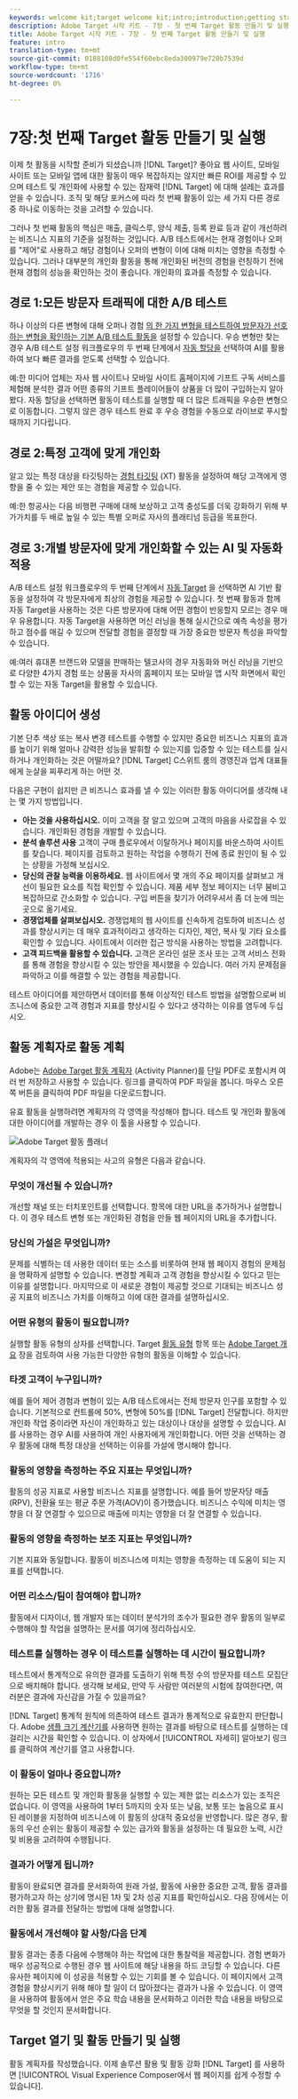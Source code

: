 ```yaml
---
keywords: welcome kit;target welcome kit;intro;introduction;getting started
description: Adobe Target 시작 키트 - 7장 - 첫 번째 Target 활동 만들기 및 실행
title: Adobe Target 시작 키트 - 7장 - 첫 번째 Target 활동 만들기 및 실행
feature: intro
translation-type: tm+mt
source-git-commit: 0188108d0fe554f60ebc8eda300979e720b7539d
workflow-type: tm+mt
source-wordcount: '1716'
ht-degree: 0%

---
```



# 7장:첫 번째 Target 활동 만들기 및 실행

이제 첫 활동을 시작할 준비가 되셨습니까 [!DNL Target]? 좋아요 웹 사이트, 모바일 사이트 또는 모바일 앱에 대한 활동이 매우 복잡하지는 않지만 빠른 ROI를 제공할 수 있으며 테스트 및 개인화에 사용할 수 있는 잠재력 [!DNL Target] 에 대해 설레는 효과를 얻을 수 있습니다. 조직 및 해당 포커스에 따라 첫 번째 활동이 있는 세 가지 다른 경로 중 하나로 이동하는 것을 고려할 수 있습니다.

그러나 첫 번째 활동의 핵심은 매출, 클릭스루, 양식 제출, 등록 완료 등과 같이 개선하려는 비즈니스 지표의 기준을 설정하는 것입니다. A/B 테스트에서는 현재 경험이나 오퍼를 &quot;제어&quot;로 사용하고 해당 경험이나 오퍼의 변형이 이에 대해 미치는 영향을 측정할 수 있습니다. 그러나 대부분의 개인화 활동을 통해 개인화된 버전의 경험을 런칭하기 전에 현재 경험의 성능을 확인하는 것이 좋습니다. 개인화의 효과를 측정할 수 있습니다.

## 경로 1:모든 방문자 트래픽에 대한 A/B 테스트

하나 이상의 다른 변형에 대해 오퍼나 경험 [의 한 가지 변형을 테스트하여 방문자가 선호하는 변형을 확인하는 기본 A/B 테스트 활동을](/help/c-activities/t-test-ab/test-ab.md) 설정할 수 있습니다. 우승 변형만 찾는 경우 A/B 테스트 설정 워크플로우의 두 번째 단계에서 [자동 할당을](/help/c-activities/automated-traffic-allocation/automated-traffic-allocation.md) 선택하여 AI를 활용하여 보다 빠른 결과를 얻도록 선택할 수 있습니다.

예:한 미디어 업체는 자사 웹 사이트나 모바일 사이트 홈페이지에 기프트 구독 서비스를 체험해 분석한 결과 어떤 종류의 기프트 플레이어들이 상품을 더 많이 구입하는지 알아봤다. 자동 할당을 선택하면 활동이 테스트를 실행할 때 더 많은 트래픽을 우승한 변형으로 이동합니다. 그렇지 않은 경우 테스트 완료 후 우승 경험을 수동으로 라이브로 푸시할 때까지 기다립니다.

## 경로 2:특정 고객에 맞게 개인화

알고 있는 특정 대상을 타깃팅하는 [경험 타깃팅](/help/c-activities/t-experience-target/experience-target.md) (XT) 활동을 설정하여 해당 고객에게 영향을 줄 수 있는 제안 또는 경험을 제공할 수 있습니다.

예:한 항공사는 다음 비행편 구매에 대해 보상하고 고객 충성도를 더욱 강화하기 위해 부가가치를 두 배로 높일 수 있는 특별 오퍼로 자사의 플래티넘 등급을 목표한다.

## 경로 3:개별 방문자에 맞게 개인화할 수 있는 AI 및 자동화 적용

A/B 테스트 설정 워크플로우의 두 번째 단계에서 [자동 Target](/help/c-activities/auto-target-to-optimize.md) 을 선택하면 AI 기반 활동을 설정하여 각 방문자에게 최상의 경험을 제공할 수 있습니다. 첫 번째 활동과 함께 자동 Target을 사용하는 것은 다른 방문자에 대해 어떤 경험이 반응할지 모르는 경우 매우 유용합니다. 자동 Target을 사용하면 머신 러닝을 통해 실시간으로 예측 속성을 평가하고 점수를 매길 수 있으며 전달할 경험을 결정할 때 가장 중요한 방문자 특성을 파악할 수 있습니다.

예:여러 휴대폰 브랜드와 모델을 판매하는 텔코사의 경우 자동화와 머신 러닝을 기반으로 다양한 4가지 경험 또는 상품을 자사의 홈페이지 또는 모바일 앱 시작 화면에서 확인할 수 있는 자동 Target을 활용할 수 있습니다.

## 활동 아이디어 생성

기본 단추 색상 또는 복사 변경 테스트를 수행할 수 있지만 중요한 비즈니스 지표의 효과를 높이기 위해 얼마나 강력한 성능을 발휘할 수 있는지를 입증할 수 있는 테스트를 실시하거나 개인화하는 것은 어떨까요? [!DNL Target] C스위트 룸의 경영진과 업계 대표들에게 눈살을 찌푸리게 하는 어떤 것.

다음은 구현이 쉽지만 큰 비즈니스 효과를 낼 수 있는 이러한 활동 아이디어를 생각해 내는 몇 가지 방법입니다.

* **아는 것을 사용하십시오.** 이미 고객을 잘 알고 있으며 고객의 마음을 사로잡을 수 있습니다. 개인화된 경험을 개발할 수 있습니다.
* **분석 솔루션 사용** 고객이 구매 플로우에서 이탈하거나 페이지를 바운스하여 사이트를 찾습니다. 페이지를 검토하고 원하는 작업을 수행하기 전에 종료 원인이 될 수 있는 상황을 가정해 보십시오.
* **당신의 관찰 능력을 이용하세요.** 웹 사이트에서 몇 개의 주요 페이지를 살펴보고 개선이 필요한 요소를 직접 확인할 수 있습니다. 제품 세부 정보 페이지는 너무 붐비고 복잡하므로 간소화할 수 있습니다. 구입 버튼을 찾기가 어려우셔서 좀 더 눈에 띄는 곳으로 옮기세요.
* **경쟁업체를 살펴보십시오.** 경쟁업체의 웹 사이트를 신속하게 검토하여 비즈니스 성과를 향상시키는 데 매우 효과적이라고 생각하는 디자인, 제안, 복사 및 기타 요소를 확인할 수 있습니다. 사이트에서 이러한 접근 방식을 사용하는 방법을 고려합니다.
* **고객 피드백을 활용할 수 있습니다.** 고객은 온라인 설문 조사 또는 고객 서비스 전화를 통해 경험을 향상시킬 수 있는 방안을 제시했을 수 있습니다. 여러 가지 문제점을 파악하고 이를 해결할 수 있는 경험을 제공합니다.

테스트 아이디어를 제안하면서 데이터를 통해 이상적인 테스트 방법을 설명함으로써 비즈니스에 중요한 고객 경험과 지표를 향상시킬 수 있다고 생각하는 이유를 염두에 두십시오.

## 활동 계획자로 활동 계획

Adobe는 [Adobe Target 활동 계획자](/help/assets/activity-planner.pdf) (Activity Planner)를 단일 PDF로 포함시켜 여러 번 저장하고 사용할 수 있습니다. 링크를 클릭하여 PDF 파일을 봅니다. 마우스 오른쪽 버튼을 클릭하여 PDF 파일을 다운로드합니다.

유효 활동을 실행하려면 계획자의 각 영역을 작성해야 합니다. 테스트 및 개인화 활동에 대한 아이디어를 개발하는 경우 이 툴을 사용할 수 있습니다.

![Adobe Target 활동 플래너](/help/c-intro/assets/activity-planner.png)

계획자의 각 영역에 적용되는 사고의 유형은 다음과 같습니다.

### 무엇이 개선될 수 있습니까?

개선할 채널 또는 터치포인트를 선택합니다. 항목에 대한 URL을 추가하거나 설명합니다. 이 경우 테스트 변형 또는 개인화된 경험을 만들 웹 페이지의 URL을 추가합니다.

### 당신의 가설은 무엇입니까?

문제를 식별하는 데 사용한 데이터 또는 소스를 비롯하여 현재 웹 페이지 경험의 문제점을 명확하게 설명할 수 있습니다. 변경할 계획과 고객 경험을 향상시킬 수 있다고 믿는 이유를 설명합니다. 마지막으로 이 새로운 경험이 제공할 것으로 기대되는 비즈니스 성공 지표의 비즈니스 가치를 이해하고 이에 대한 결과를 설명하십시오.

### 어떤 유형의 활동이 필요합니까?

실행할 활동 유형의 상자를 선택합니다. Target [활동 유형](/help/c-activities/target-activities-guide.md) 항목 또는 [Adobe Target 개요](/help/c-intro/target-welcome-kit-2.md) 장을 검토하여 사용 가능한 다양한 유형의 활동을 이해할 수 있습니다.

### 타겟 고객이 누구입니까?

예를 들어 제어 경험과 변형이 있는 A/B 테스트에서는 전체 방문자 인구를 포함할 수 있습니다. 기본적으로 컨트롤에 50%, 변형에 50%를 [!DNL Target] 전달합니다. 하지만 개인화 작업 중이라면 자신이 개인화하고 있는 대상이나 대상을 설명할 수 있습니다. AI를 사용하는 경우 AI를 사용하여 개인 사용자에게 개인화합니다. 어떤 것을 선택하는 경우 활동에 대해 특정 대상을 선택하는 이유를 가설에 명시해야 합니다.

### 활동의 영향을 측정하는 주요 지표는 무엇입니까?

활동의 성공 지표로 사용할 비즈니스 지표를 설명합니다. 예를 들어 방문자당 매출(RPV), 전환율 또는 평균 주문 가격(AOV)이 증가했습니다. 비즈니스 수익에 미치는 영향을 더 잘 연결할 수 있으므로 매출에 미치는 영향을 더 잘 연결할 수 있습니다.

### 활동의 영향을 측정하는 보조 지표는 무엇입니까?

기본 지표와 동일합니다. 활동이 비즈니스에 미치는 영향을 측정하는 데 도움이 되는 지표를 선택합니다.

### 어떤 리소스/팀이 참여해야 합니까?

활동에서 디자이너, 웹 개발자 또는 데이터 분석가의 조수가 필요한 경우 활동의 일부로 수행해야 할 작업을 설명하는 문서를 여기에 정리하십시오.

### 테스트를 실행하는 경우 이 테스트를 실행하는 데 시간이 필요합니까?

테스트에서 통계적으로 유의한 결과를 도출하기 위해 특정 수의 방문자를 테스트 모집단으로 배치해야 합니다. 생각해 보세요, 만약 두 사람만 여러분의 시험에 참여한다면, 여러분은 결과에 자신감을 가질 수 있을까요?

[!DNL Target] 통계적 원칙에 의존하여 테스트 결과가 통계적으로 유효한지 판단합니다. Adobe [샘플 크기 계산기를](https://docs.adobe.com/content/target-microsite/testcalculator.html) 사용하면 원하는 결과를 바탕으로 테스트를 실행하는 데 걸리는 시간을 확인할 수 있습니다. 이 상자에서 [!UICONTROL 자세히] 알아보기 링크를 클릭하여 계산기를 열고 사용합니다.

### 이 활동이 얼마나 중요합니까?

원하는 모든 테스트 및 개인화 활동을 실행할 수 있는 제한 없는 리소스가 있는 조직은 없습니다. 이 영역을 사용하여 1부터 5까지의 숫자 또는 낮음, 보통 또는 높음으로 표시된 레이블을 지정하여 비즈니스에 이 활동의 상대적 중요성을 반영합니다. 많은 경우, 활동의 우선 순위는 활동이 제공할 수 있는 급가와 활동을 설정하는 데 필요한 노력, 시간 및 비용을 고려하여 수행됩니다.

### 결과가 어떻게 됩니까?

활동이 완료되면 결과를 문서화하여 원래 가설, 활동에 사용한 중요한 고객, 활동 결과를 평가하고자 하는 상기에 명시된 1차 및 2차 성공 지표를 확인하십시오. 다음 장에서는 이러한 활동 결과를 전달하는 방법에 대해 설명합니다.

### 활동에서 개선해야 할 사항/다음 단계

활동 결과는 종종 다음에 수행해야 하는 작업에 대한 통찰력을 제공합니다. 경험 변화가 매우 성공적으로 수행된 경우 웹 사이트에 해당 내용을 하드 코딩할 수 있습니다. 다른 유사한 페이지에 이 성공을 적용할 수 있는 기회를 볼 수 있습니다. 이 페이지에서 고객 경험을 향상시키기 위해 해야 할 일이 더 많아졌다는 결과가 나올 수 있습니다. 이 영역을 사용하여 활동에서 얻은 주요 학습 내용을 문서화하고 이러한 학습 내용을 바탕으로 무엇을 할 것인지 문서화합니다.

## Target 열기 및 활동 만들기 및 실행

활동 계획자를 작성했습니다. 이제 솔루션 활용 및 활동 강화 [!DNL Target] 를 사용하면 [!UICONTROL Visual Experience Composer에서 웹 페이지를 쉽게 수정할 수 있습니다].
